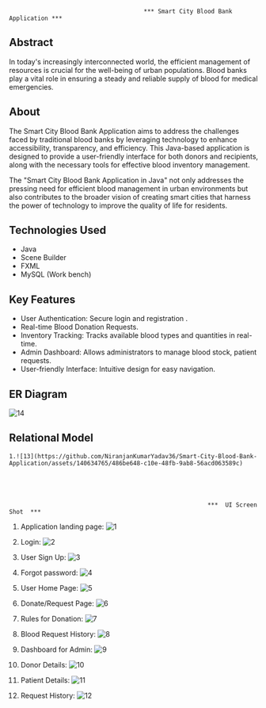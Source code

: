  
                                          *** Smart City Blood Bank Application *** 

 

## Abstract

In today's increasingly interconnected world, the efficient management of resources is crucial for the well-being of urban populations. Blood banks play a vital role in ensuring a steady and reliable supply of blood for medical emergencies. 

## About

The Smart City Blood Bank Application aims to address the challenges faced by traditional blood banks by leveraging technology to enhance accessibility, transparency, and efficiency. This Java-based application is designed to provide a user-friendly interface for both donors and recipients, along with the necessary tools for effective blood inventory management.

The "Smart City Blood Bank Application in Java" not only addresses the pressing need for efficient blood management in urban environments but also contributes to the broader vision of creating smart cities that harness the power of technology to improve the quality of life for residents.

## Technologies Used

 - Java 
 - Scene Builder
 - FXML
 - MySQL (Work bench)

## Key Features

 - User Authentication: Secure login and registration .
 - Real-time Blood Donation Requests.
 -  Inventory Tracking: Tracks available blood types and quantities in real-time.
 -  Admin Dashboard: Allows administrators to manage blood stock, patient requests. 
 - User-friendly Interface: Intuitive design for easy navigation.

## ER Diagram
                                                                        
   ![14](https://github.com/NiranjanKumarYadav36/Smart-City-Blood-Bank-Application/assets/140634765/144fa46e-0db8-42a8-93ac-39b27d296951)


## Relational Model

    1.![13](https://github.com/NiranjanKumarYadav36/Smart-City-Blood-Bank-Application/assets/140634765/486be648-c10e-48fb-9ab8-56acd063589c)
     



 
                                                            ***  UI Screen Shot  ***

1. Application landing page:
   ![1](https://github.com/NiranjanKumarYadav36/Smart-City-Blood-Bank-Application/assets/140634765/9c995f9f-6fee-4d9a-9243-421cc58ae2e3)

2. Login:
   ![2](https://github.com/NiranjanKumarYadav36/Smart-City-Blood-Bank-Application/assets/140634765/1a145b0f-5878-4f93-b8d8-39cf10a4cdaf)

3. User Sign Up:
   ![3](https://github.com/NiranjanKumarYadav36/Smart-City-Blood-Bank-Application/assets/140634765/25eadd2c-e2a1-4d26-a5e7-53ee3b0ff56e)

4. Forgot password:
   ![4](https://github.com/NiranjanKumarYadav36/Smart-City-Blood-Bank-Application/assets/140634765/e3d70af3-8bfd-4812-ae4d-340854ebab67)

5. User Home Page: 
   ![5](https://github.com/NiranjanKumarYadav36/Smart-City-Blood-Bank-Application/assets/140634765/9e5be7b9-5b98-4254-aa58-af6495507432)

6. Donate/Request Page:
   ![6](https://github.com/NiranjanKumarYadav36/Smart-City-Blood-Bank-Application/assets/140634765/6acdab8d-d788-49d2-b790-69b511202472)

7. Rules for Donation:
   ![7](https://github.com/NiranjanKumarYadav36/Smart-City-Blood-Bank-Application/assets/140634765/c4a85050-cd27-417d-8e67-b08faf74fd07)

8. Blood Request History:
   ![8](https://github.com/NiranjanKumarYadav36/Smart-City-Blood-Bank-Application/assets/140634765/aeb74f3f-1ba4-4dd2-93fc-1021fe3777dc)

9. Dashboard for Admin:
   ![9](https://github.com/NiranjanKumarYadav36/Smart-City-Blood-Bank-Application/assets/140634765/6b558022-8923-4791-8542-0a6dcf3ba1e2)

10. Donor Details:
   ![10](https://github.com/NiranjanKumarYadav36/Smart-City-Blood-Bank-Application/assets/140634765/6d39aeff-9b40-414f-8a07-ff7f764e9e9e)

11. Patient Details:
   ![11](https://github.com/NiranjanKumarYadav36/Smart-City-Blood-Bank-Application/assets/140634765/efc7a087-7232-4d0f-a8b1-ef04c8d04d5c)

12. Request History:
   ![12](https://github.com/NiranjanKumarYadav36/Smart-City-Blood-Bank-Application/assets/140634765/0bfe381d-c241-4277-8004-c1b63398d3ee)
 
